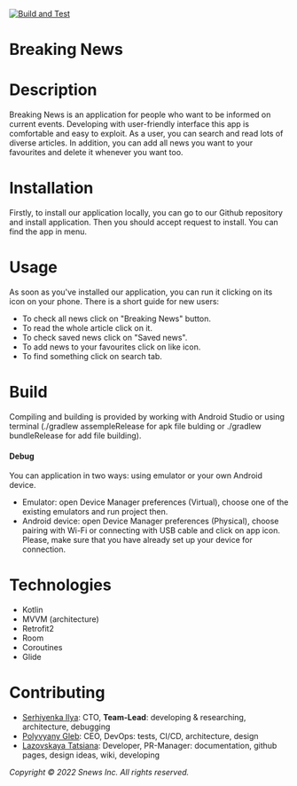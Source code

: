 [![Build and Test](https://github.com/pmvs2022/labrabota11-gr13b-snews/actions/workflows/build_test_on_release.yml/badge.svg)](https://github.com/pmvs2022/labrabota11-gr13b-snews/actions/workflows/build_test_on_release.yml)

# Breaking News
# Description
Breaking News is an application for people who want to be informed on current events. Developing with user-friendly interface this app is comfortable and easy to exploit. As a user, you can search and read lots of diverse articles. In addition, you can add all news you want to your favourites and delete it whenever you want too.  
# Installation
Firstly, to install our application locally, you can go to our Github repository and install application. Then you should accept request to install. You can find the app in menu.
# Usage
As soon as you've installed our application, you can run it clicking on its icon on your phone. There is a short guide for new users:
* To check all news click on "Breaking News" button.
* To read the whole article click on it.
* To check saved news click on "Saved news".
* To add news to your favourites click on like icon.
* To find something click on search tab.
# Build
Compiling and building is provided by working with Android Studio or using terminal (./gradlew assempleRelease for apk file bulding or ./gradlew bundleRelease for add file building).
#### Debug
You can application in two ways: using emulator or your own Android device. 
* Emulator: open Device Manager preferences (Virtual), choose one of the existing emulators and run project then.
* Android device: open Device Manager preferences (Physical), choose pairing with Wi-Fi or connecting with USB cable and click on app icon. Please, make sure that you have already set up your device for connection.
# Technologies
* Kotlin
* MVVM (architecture)
* Retrofit2
* Room
* Coroutines
* Glide
# Contributing
* [Serhiyenka Ilya](https://github.com/P1l1gr1m): CTO, **Team-Lead**: developing & researching, architecture, debugging
* [Polyvyany Gleb](https://github.com/GlobusOffZeWorld): CEO, DevOps: tests, CI/CD, architecture, design
* [Lazovskaya Tatsiana](https://github.com/tanyalzvsk): Developer, PR-Manager: documentation, github pages, design ideas, wiki, developing


*Copyright © 2022 Snews Inc. All rights reserved.*